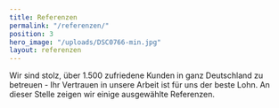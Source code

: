 ```yaml
---
title: Referenzen
permalink: "/referenzen/"
position: 3
hero_image: "/uploads/DSC0766-min.jpg"
layout: referenzen
---
```


Wir sind stolz, über 1.500 zufriedene Kunden in ganz Deutschland zu betreuen - Ihr Vertrauen in unsere Arbeit ist für uns der beste Lohn. An dieser Stelle zeigen wir einige ausgewählte Referenzen. 